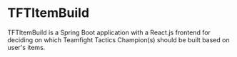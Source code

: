 # TFTItemBuild

TFTItemBuild is a Spring Boot application with a React.js frontend for deciding on which Teamfight Tactics Champion(s) should be built based on user's items.

